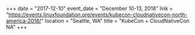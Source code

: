 +++
date = "2017-12-10"
event_date = "December 10-13, 2018"
link = "https://events.linuxfoundation.org/events/kubecon-cloudnativecon-north-america-2018/"
location = "Seattle, WA"
title = "KubeCon + CloudNativeCon NA"
+++
